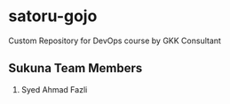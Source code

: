 # satoru-gojo
Custom Repository for DevOps course by GKK Consultant

## Sukuna Team Members

1. Syed Ahmad Fazli
